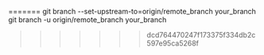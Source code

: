 =======
git branch --set-upstream-to=origin/remote_branch  your_branch
git branch -u origin/remote_branch your_branch
>>>>>>> dcd764470247f173375f334db2c597e95ca5268f
